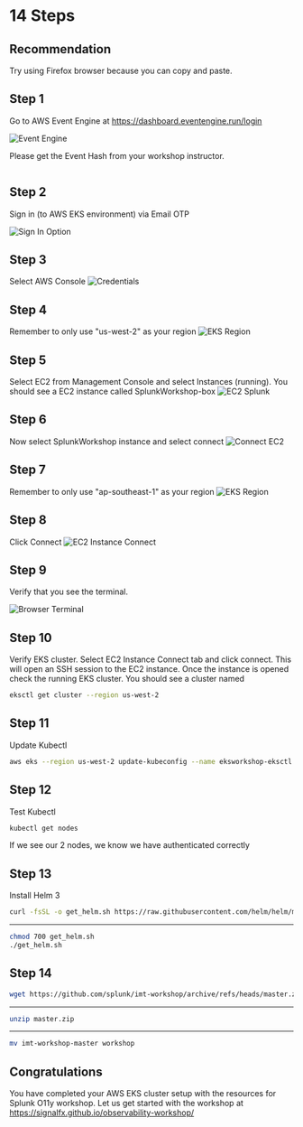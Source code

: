 # 14 Steps

## Recommendation
Try using Firefox browser because you can copy and paste.

##  Step 1
Go to AWS Event Engine at https://dashboard.eventengine.run/login 

![Event Engine](eventengine.png "Event Engine")

Please get the Event Hash from your workshop instructor.

```basah

```

## Step 2

Sign in (to AWS EKS environment) via Email OTP

![Sign In Option](signoption.png "Sign In Option")

## Step 3

Select AWS Console
![Credentials](credentials.png "Credentials")

## Step 4

Remember to only use "us-west-2" as your region
![EKS Region](eks-region.png "EKS Region")

## Step 5

Select EC2 from Management Console and select Instances (running). You should see a EC2 instance called SplunkWorkshop-box
![EC2 Splunk](ec2-splunk.png "EC2 Splunk")

## Step 6

Now select SplunkWorkshop instance and select connect
![Connect EC2](connect-ec2.png "Connect EC2")

## Step 7

Remember to only use "ap-southeast-1" as your region
![EKS Region](eks-region.png "EKS Region")

## Step 8

Click Connect
![EC2 Instance Connect](ec2-instance-connect.png "EC2 Instance Connect")

## Step 9

Verify that you see the terminal.

![Browser Terminal](browser-terminal.png "Browser Terminal")

## Step 10

Verify EKS cluster. Select EC2 Instance Connect tab and click connect. This will open an SSH session to the EC2 instance. Once the instance is opened check the running EKS cluster. You should see a cluster named
```bash
eksctl get cluster --region us-west-2
```

## Step 11

Update Kubectl
```bash
aws eks --region us-west-2 update-kubeconfig --name eksworkshop-eksctl
```

## Step 12

Test Kubectl
```bash
kubectl get nodes
```
If we see our 2 nodes, we know we have authenticated correctly

## Step 13

Install Helm 3
```bash
curl -fsSL -o get_helm.sh https://raw.githubusercontent.com/helm/helm/master/scripts/get-helm-3
```

---

```bash
chmod 700 get_helm.sh
./get_helm.sh
```

## Step 14

```bash
wget https://github.com/splunk/imt-workshop/archive/refs/heads/master.zip
```

---

```bash
unzip master.zip
```

---

```bash
mv imt-workshop-master workshop
```

## Congratulations
You have completed your AWS EKS cluster setup with the resources for Splunk O11y workshop. Let us get started with the workshop at https://signalfx.github.io/observability-workshop/ 

